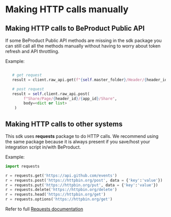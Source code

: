 # Making HTTP calls manually

## Making HTTP calls to BeProduct Public API

If some BeProduct Public API methods are missing in the sdk package you can still call all the methods manually 
without having to worry about token refresh and API throttling.

Example:
```python

   # get request
   result = client.raw_api.get(f"{self.master_folder}/Header/{header_id}")

   # post request
   result = self.client.raw_api.post(
        f"Share/Page/{header_id}/{app_id}/Share",
        body=<dict or list>
    )
```


## Making HTTP calls to other systems

This sdk uses **requests** package to do HTTP calls. We recommend using the same package because it is 
always present if you save/host your integration script in/with BeProduct.

Example:
```python
import requests

r = requests.get('https://api.github.com/events')
r = requests.post('https://httpbin.org/post', data = {'key':'value'})
r = requests.put('https://httpbin.org/put', data = {'key':'value'})
r = requests.delete('https://httpbin.org/delete')
r = requests.head('https://httpbin.org/get')
r = requests.options('https://httpbin.org/get')
```

Refer to full [ Requests documentation ]( https://docs.python-requests.org/en/master/ )
